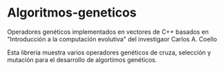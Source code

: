 # Algoritmos-geneticos
Operadores genéticos implementados en vectores de C++ basados en "Introducción a la computación evolutiva" del investigaor Carlos A. Coello

Esta libreria muestra varios operadores genéticos de cruza, selección y mutación para el desarrollo de algortimos genéticos.
